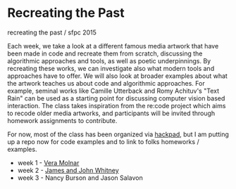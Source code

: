 # Recreating the Past

recreating the past / sfpc 2015

Each week, we take a look at a different famous media artwork that have been made in code and recreate them from scratch, discussing the algorithmic approaches and tools, as well as poetic underpinnings.  By recreating these works, we can investigate also what modern tools and approaches have to offer.  We will also look at broader examples about what the artwork teaches us about code and algorithmic approaches.  For example, seminal works like Camille Utterback and Romy Achituv's "Text Rain" can be used as a starting point for discussing computer vision based interaction.  The class takes inspiration from the re:code project which aims to recode older media artworks, and participants will be invited through homework assignments to contribute.  

For now, most of the class has been organized via [hackpad](https://fallsfpc2015.hackpad.com/Recreating-the-past-Hk3Yl8oxPSe), but I am putting up a repo now for code examples and to link to folks homeworks / examples. 

- week 1 - [Vera Molnar](https://fallsfpc2015.hackpad.com/Vera-Molnar-M9yh3cjCUBI)  
- week 2 - [James and John Whitney](https://fallsfpc2015.hackpad.com/John-James-Whitney-QnHL6uzeTVK)  
- week 3 - Nancy Burson and Jason Salavon
